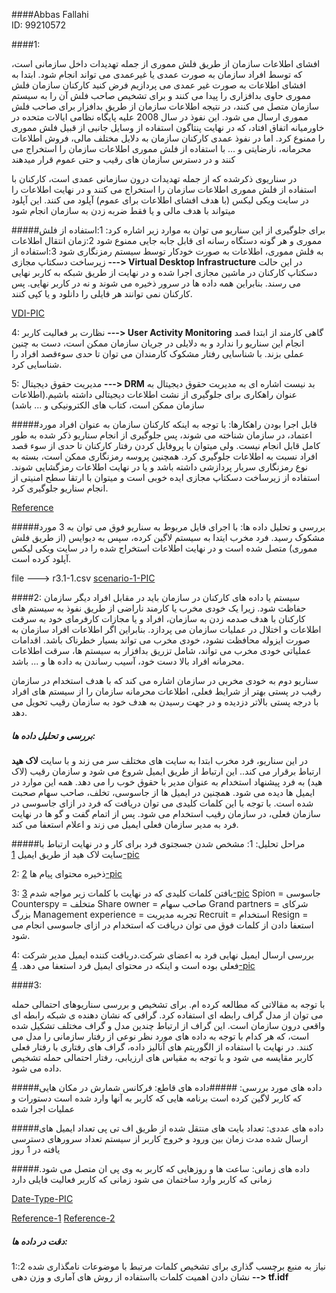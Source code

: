
####Abbas Fallahi         
ID: 99210572

####1:

افشای اطلاعات سازمان از طریق فلش مموری از جمله تهدیدات داخل سازمانی است، که توسط افراد سازمان به صورت عمدی یا غیرعمدی می تواند انجام شود. ابتدا به افشای اطلاعات به صورت غیر عمدی می پردازیم
فرض کنید کارکنان سازمان فلش مموری حاوی بدافزاری را پیدا می کنند و برای تشخیص صاحب فلش آن را به سیستم سازمان متصل می کنند، در نتیجه اطلاعات سازمان از طریق بدافزار برای صاحب فلش مموری ارسال می شود. این نفوذ در سال 2008 علیه پایگاه نظامی ایالات متحده در خاورمیانه اتفاق افتاد، که در نهایت پنتاگون استفاده از وسایل جانبی از قبیل فلش مموری را ممنوع کرد. اما در نفوذ عمدی کارکنان سازمان به دلایل مختلف مالی، فروش اطلاعات محرمانه، نارضایتی و ... با استفاده از فلش مموری اطلاعات سازمان را استخراج می کنند و در دسترس سازمان های رقیب و حتی عموم قرار میدهند

در سناریوی ذکرشده که از جمله تهدیدات درون سازمانی عمدی است، کارکنان با استفاده از فلش مموری اطلاعات سازمان را استخراج می کنند و در نهایت اطلاعات را در سایت ویکی لیکس (با هدف افشای اطلاعات برای عموم) آپلود می کنند. این آپلود میتواند با هدف مالی و یا فقط ضربه زدن به سازمان انجام شود


#####برای جلوگیری از این سناریو می توان به موارد زیر اشاره کرد:
1:استفاده از فلش مموری و هر گونه دستگاه رسانه ای قابل جابه جایی ممنوع شود
2:زمان انتقال اطلاعات به فلش مموری، اطلاعات به صورت خودکار توسط سیستم رمزنگاری شود 
3:استفاده از زیرساخت دسکتاپ مجازی __---> Virtual Desktop Infrastructure__
در این حالت دسکتاپ کارکنان در ماشین مجازی اجرا شده و در نهایت از طریق شبکه به کاربر نهایی می رسند. بنابراین همه داده ها در سرور ذخیره می شوند و نه در کاربر نهایی. پس کارکنان نمی توانند هر فایلی را دانلود و یا کپی کنند.

[VDI-PIC](https://s18.picofile.com/file/8432628134/Virtual_Desktop_Infrastructure.png)

4: نظارت بر فعالیت کاربر __---> User Activity Monitoring__
گاهی کارمند از ابتدا قصد انجام این سناریو را ندارد و به دلایلی در جریان سازمان ممکن است، دست به چنین عملی بزند. با شناسایی رفتار مشکوک کارمندان می توان تا حدی سوءقصد افراد را شناسایی کرد.

5: مدیریت حقوق دیجیتال __---> DRM__
بد نیست اشاره ای به مدیریت حقوق دیجیتال به عنوان راهکاری برای جلوگیری از  نشت اطلاعات 
دیجیتالی داشته باشیم.(اطلاعات سازمان ممکن است، کتاب های الکترونیکی و ... باشد)

#####قابل اجرا بودن راهکارها:
با توجه به اینکه کارکنان سازمان به عنوان افراد مورد اعتماد، در سازمان شناخته می شوند، پس جلوگیری از انجام سناریو ذکر شده به طور کامل قابل انجام نیست. ولی میتوان با پروفایل کردن رفتار کارکنان تا حدی از سوء قصد افراد نسبت به اطلاعات جلوگیری کرد. همچنین پروسه رمزنگاری ممکن است، بسته به نوع رمزنگاری سربار پردازشی داشته باشد و یا در نهایت اطلاعات رمزگشایی شوند. استفاده از زیرساخت دسکتاپ مجازی ایده خوبی است و میتوان با ارتقا سطح امنیتی از انجام سناریو جلوگیری کرد.

[Reference](https://www.mdpi.com/2079-9292/9/9/1460/pdf)


#####بررسی و تحلیل داده ها:
با اجرای فایل مربوط به سناریو فوق می توان به 3 مورد مشکوک رسید. فرد مخرب ایتدا به سیستم لاگین کرده، سپس به دیوایس (از طریق فلش مموری) متصل شده است و در نهایت اطلاعات استخراج شده را در سایت ویکی لیکس آپلود کرده است.

file ---> r3.1-1.csv
[scenario-1-PIC](https://s18.picofile.com/file/8432672418/exfiltration_attack.png)

####2:
سیستم یا داده های کارکنان در سازمان باید در مقابل افراد دیگر سازمان حفاظت شود. زیرا یک خودی مخرب یا کارمند ناراضی از طریق نفوذ به سیستم های کارکنان با هدف صدمه زدن به سازمان، افراد و یا مجازات کارفرمای خود به سرقت اطلاعات و اختلال در عملیات سازمان می پردازد.
 بنابراین اگر اطلاعات افراد سازمان به صورت ایزوله محافظت نشود، خودی مخرب می تواند بسیار خطرناک باشد. اقدامات عملیاتی خودی مخرب می تواند، شامل تزریق بدافزار به سیستم ها، سرقت اطلاعات محرمانه افراد بالا دست خود، آسیب رساندن به داده ها و ... باشد.

سناریو دوم به خودی مخربی در سازمان اشاره می کند که با هدف استخدام در سازمان رقیب در پستی بهتر از شرایط فعلی، اطلاعات محرمانه سازمان را از سیستم های افراد با درجه پستی بالاتر دزدیده و در جهت رسیدن به هدف خود به سازمان رقیب تحویل می دهد.

##### بررسی و تحلیل داده ها:
در این سناریو، فرد مخرب ابتدا به سایت های مختلف سر می زند و با سایت __لاک هید__ ارتباط برقرار می کند.. این ارتباط از طریق ایمیل شروع می شود و سازمان رقیب (لاک هید) به فرد پیشنهاد استخدام به عنوان مدیر با حقوق خوب را می دهد. همه این موارد در ایمیل ها دیده می شود. همچنین در ایمیل ها از جاسوسی، تخلف، صاحب سهام صحبت شده است. با توجه با این کلمات کلیدی می توان دریافت که فرد در ازای جاسوسی در سازمان فعلی، در سازمان رقیب استخدام می شود. پس از اتمام گفت و گو ها در نهایت فرد به مدیر سازمان فعلی ایمیل می زند و اعلام استعفا می کند.

#####مراحل تحلیل:
1: مشخص شدن جسجتوی فرد برای کار و در نهایت ارتباط با سایت لاک هید از طریق ایمیل
[1-pic](https://s18.picofile.com/file/8432674250/lockheed.png)

2: ذخیره محتوای پیام ها
[2-pic](https://s19.picofile.com/file/8432674584/save_emails.png)

3: یافتن کلمات کلیدی که در نهایت با کلمات زیر مواجه شدم
[3-pic](https://s19.picofile.com/file/8432675218/words.png)
 Spion = جاسوسی
 Counterspy = متخلف
 Share owner = صاحب سهام
 Grand partners = شرکای بزرگ
 Management experience = تجربه مدیریت 
 Recruit = استخدام
 Resign = استعفا دادن
از کلمات فوق می توان دریافت که استخدام در ازای جاسوسی انجام می شود.

4: بررسی ارسال ایمیل نهایی فرد به اعضای شرکت.دریافت کننده ایمیل مدیر شرکت فعلی بوده است و اینکه در محتوای ایمیل فرد استعفا می دهد.
[4-pic](https://s18.picofile.com/file/8432676184/malicious.png)

####3:

با توجه به مقالاتی که مطالعه کرده ام. برای تشخیص و بررسی سناریوهای احتمالی حمله می توان از مدل گراف رابطه ای استفاده کرد. گرافی که نشان دهنده ی شبکه رابطه ای واقعی درون سازمان است.
این گراف از ارتباط چندین مدل و گراف مختلف تشکیل شده است، که هر کدام با توجه به داده های مورد نظر نوعی از رفتار سازمانی را مدل می کنند. در نهایت با استفاده از الگوریتم های آنالیز داده، گراف های رفتاری با رفتار فعلی کاربر مقایسه می شود و با توجه به مقیاس های ارزیابی، رفتار احتمالی حمله تشخیص داده می شود.

#####داده های مورد بررسی:
#####داده های قاطع:
فرکانس شمارش در مکان هایی که کاربر لاگین کرده است
برنامه هایی که کاربر به آنها وارد شده است
دستورات و عملیات اجرا شده

#####داده های عددی:
تعداد بایت های منتقل شده از طریق اف تی پی
تعداد ایمیل های ارسال شده
مدت زمان بین ورود و خروج کاربر از سیستم
تعداد سرورهای دسترسی یافته در 1 روز

#####داده های زمانی:
ساعت ها و روزهایی که کاربر به وی پی ان متصل می شود.
زمانی که کاربر وارد ساختمان می شود
زمانی که کاربر فعالیت فایلی دارد

[Date-Type-PIC](https://s19.picofile.com/file/8432645484/data_type.png)

[Reference-1](https://www.exabeam.com/wp-content/uploads/2019/04/Lin-Insider-Threat-Detection.pdf)
[Reference-2](https://ieeexplore.ieee.org/stamp/stamp.jsp?tp=&arnumber=6565236)

##### دقت در داده ها:
1:نیاز به منبع برچسب گذاری برای تشخیص کلمات مرتبط با موضوعات نامگذاری شده
2: نشان دادن اهمیت کلمات بااستفاده از روش های آماری و وزن دهی __--> tf.idf__


###
